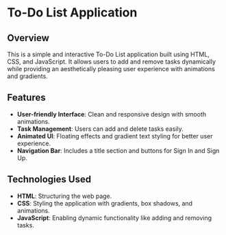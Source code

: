 # To-Do List Application

## Overview

This is a simple and interactive To-Do List application built using HTML, CSS, and JavaScript. It allows users to add and remove tasks dynamically while providing an aesthetically pleasing user experience with animations and gradients.

## Features

- **User-friendly Interface**: Clean and responsive design with smooth animations.
- **Task Management**: Users can add and delete tasks easily.
- **Animated UI**: Floating effects and gradient text styling for better user experience.
- **Navigation Bar**: Includes a title section and buttons for Sign In and Sign Up.

## Technologies Used

- **HTML**: Structuring the web page.
- **CSS**: Styling the application with gradients, box shadows, and animations.
- **JavaScript**: Enabling dynamic functionality like adding and removing tasks.

